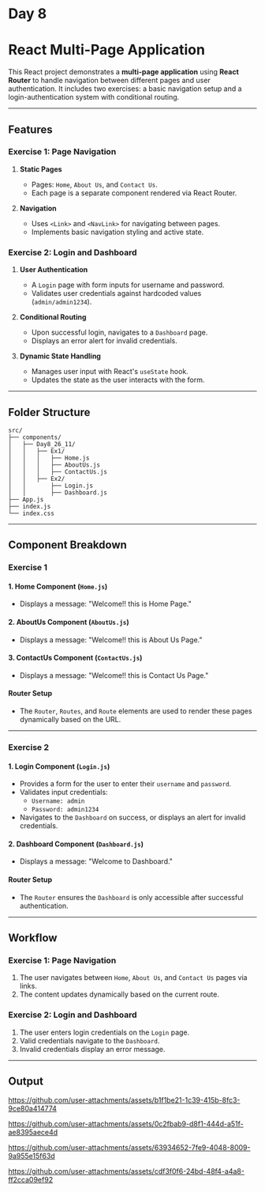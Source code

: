 # Day 8

# React Multi-Page Application

This React project demonstrates a **multi-page application** using **React Router** to handle navigation between different pages and user authentication. It includes two exercises: a basic navigation setup and a login-authentication system with conditional routing.

---

## Features

### Exercise 1: Page Navigation

1. **Static Pages**
   - Pages: `Home`, `About Us`, and `Contact Us`.
   - Each page is a separate component rendered via React Router.

2. **Navigation**
   - Uses `<Link>` and `<NavLink>` for navigating between pages.
   - Implements basic navigation styling and active state.

### Exercise 2: Login and Dashboard

1. **User Authentication**
   - A `Login` page with form inputs for username and password.
   - Validates user credentials against hardcoded values (`admin/admin1234`).

2. **Conditional Routing**
   - Upon successful login, navigates to a `Dashboard` page.
   - Displays an error alert for invalid credentials.

3. **Dynamic State Handling**
   - Manages user input with React's `useState` hook.
   - Updates the state as the user interacts with the form.

---

## Folder Structure

```
src/
├── components/
│   ├── Day8_26_11/
│   │   ├── Ex1/                   
│   │   │   ├── Home.js            
│   │   │   ├── AboutUs.js         
│   │   │   ├── ContactUs.js       
│   │   ├── Ex2/                   
│   │       ├── Login.js           
│   │       ├── Dashboard.js       
├── App.js                         
├── index.js                       
└── index.css                      
```

---

## Component Breakdown

### **Exercise 1**

#### 1. **Home Component** (`Home.js`)  
   - Displays a message: "Welcome!! this is Home Page."

#### 2. **AboutUs Component** (`AboutUs.js`)  
   - Displays a message: "Welcome!! this is About Us Page."

#### 3. **ContactUs Component** (`ContactUs.js`)  
   - Displays a message: "Welcome!! this is Contact Us Page."

#### Router Setup
- The `Router`, `Routes`, and `Route` elements are used to render these pages dynamically based on the URL.

---

### **Exercise 2**

#### 1. **Login Component** (`Login.js`)  
   - Provides a form for the user to enter their `username` and `password`.
   - Validates input credentials:
     - `Username: admin`
     - `Password: admin1234`
   - Navigates to the `Dashboard` on success, or displays an alert for invalid credentials.

#### 2. **Dashboard Component** (`Dashboard.js`)  
   - Displays a message: "Welcome to Dashboard."

#### Router Setup
- The `Router` ensures the `Dashboard` is only accessible after successful authentication.

---

## Workflow

### **Exercise 1: Page Navigation**
1. The user navigates between `Home`, `About Us`, and `Contact Us` pages via links.
2. The content updates dynamically based on the current route.

### **Exercise 2: Login and Dashboard**
1. The user enters login credentials on the `Login` page.
2. Valid credentials navigate to the `Dashboard`.
3. Invalid credentials display an error message.

---

## Output 

https://github.com/user-attachments/assets/b1f1be21-1c39-415b-8fc3-9ce80a414774

https://github.com/user-attachments/assets/0c2fbab9-d8f1-444d-a51f-ae8395aece4d

https://github.com/user-attachments/assets/63934652-7fe9-4048-8009-9a955e15f63d

https://github.com/user-attachments/assets/cdf3f0f6-24bd-48f4-a4a8-ff2cca09ef92